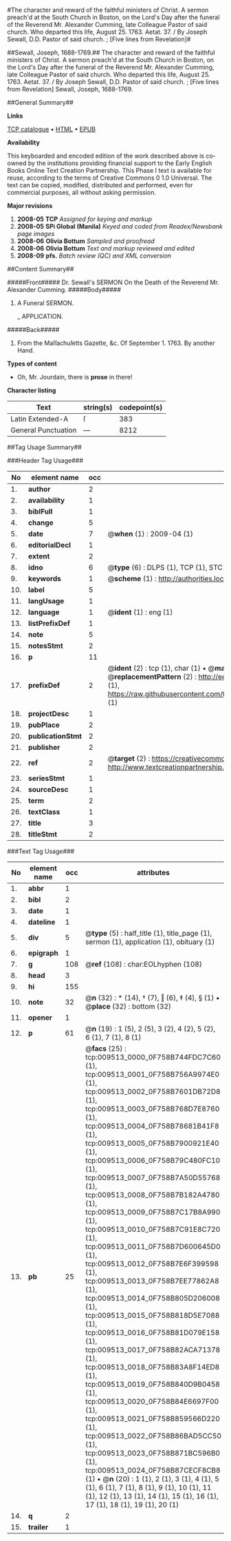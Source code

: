 #The character and reward of the faithful ministers of Christ. A sermon preach'd at the South Church in Boston, on the Lord's Day after the funeral of the Reverend Mr. Alexander Cumming, late Colleague Pastor of said church. Who departed this life, August 25. 1763. Aetat. 37. / By Joseph Sewall, D.D. Pastor of said church. ; [Five lines from Revelation]#

##Sewall, Joseph, 1688-1769.##
The character and reward of the faithful ministers of Christ. A sermon preach'd at the South Church in Boston, on the Lord's Day after the funeral of the Reverend Mr. Alexander Cumming, late Colleague Pastor of said church. Who departed this life, August 25. 1763. Aetat. 37. / By Joseph Sewall, D.D. Pastor of said church. ; [Five lines from Revelation]
Sewall, Joseph, 1688-1769.

##General Summary##

**Links**

[TCP catalogue](http://www.ota.ox.ac.uk/tcp/)  • 
[HTML](http://tei.it.ox.ac.uk/tcp/Texts-HTML/free/N07/N07447.html)  • 
[EPUB](http://tei.it.ox.ac.uk/tcp/Texts-EPUB/free/N07/N07447.epub)

**Availability**

This keyboarded and encoded edition of the
	       work described above is co-owned by the institutions
	       providing financial support to the Early English Books
	       Online Text Creation Partnership. This Phase I text is
	       available for reuse, according to the terms of Creative
	       Commons 0 1.0 Universal. The text can be copied,
	       modified, distributed and performed, even for
	       commercial purposes, all without asking permission.

**Major revisions**

1. __2008-05__ __TCP__ *Assigned for keying and markup*
1. __2008-05__ __SPi Global (Manila)__ *Keyed and coded from Readex/Newsbank page images*
1. __2008-06__ __Olivia Bottum__ *Sampled and proofread*
1. __2008-06__ __Olivia Bottum__ *Text and markup reviewed and edited*
1. __2008-09__ __pfs.__ *Batch review (QC) and XML conversion*

##Content Summary##

#####Front#####
Dr. Sewall's SERMON On the Death of the Reverend Mr. Alexander Cumming.
#####Body#####

1. A Funeral SERMON.

    _ APPLICATION.

#####Back#####

1. From the Maſſachuſetts Gazette, &c. Of September 1. 1763. By another Hand.

**Types of content**

  * Oh, Mr. Jourdain, there is **prose** in there!

**Character listing**


|Text|string(s)|codepoint(s)|
|---|---|---|
|Latin Extended-A|ſ|383|
|General Punctuation|—|8212|

##Tag Usage Summary##

###Header Tag Usage###

|No|element name|occ|attributes|
|---|---|---|---|
|1.|__author__|2||
|2.|__availability__|1||
|3.|__biblFull__|1||
|4.|__change__|5||
|5.|__date__|7| @__when__ (1) : 2009-04 (1)|
|6.|__editorialDecl__|1||
|7.|__extent__|2||
|8.|__idno__|6| @__type__ (6) : DLPS (1), TCP (1), STC (1), NOTIS (1), IMAGE-SET (1), EVANS-CITATION (1)|
|9.|__keywords__|1| @__scheme__ (1) : http://authorities.loc.gov/ (1)|
|10.|__label__|5||
|11.|__langUsage__|1||
|12.|__language__|1| @__ident__ (1) : eng (1)|
|13.|__listPrefixDef__|1||
|14.|__note__|5||
|15.|__notesStmt__|2||
|16.|__p__|11||
|17.|__prefixDef__|2| @__ident__ (2) : tcp (1), char (1)  •  @__matchPattern__ (2) : ([0-9\-]+):([0-9IVX]+) (1), (.+) (1)  •  @__replacementPattern__ (2) : http://eebo.chadwyck.com/downloadtiff?vid=$1&page=$2 (1), https://raw.githubusercontent.com/textcreationpartnership/Texts/master/tcpchars.xml#$1 (1)|
|18.|__projectDesc__|1||
|19.|__pubPlace__|2||
|20.|__publicationStmt__|2||
|21.|__publisher__|2||
|22.|__ref__|2| @__target__ (2) : https://creativecommons.org/publicdomain/zero/1.0/ (1), http://www.textcreationpartnership.org/docs/. (1)|
|23.|__seriesStmt__|1||
|24.|__sourceDesc__|1||
|25.|__term__|2||
|26.|__textClass__|1||
|27.|__title__|3||
|28.|__titleStmt__|2||


###Text Tag Usage###

|No|element name|occ|attributes|
|---|---|---|---|
|1.|__abbr__|1||
|2.|__bibl__|2||
|3.|__date__|1||
|4.|__dateline__|1||
|5.|__div__|5| @__type__ (5) : half_title (1), title_page (1), sermon (1), application (1), obituary (1)|
|6.|__epigraph__|1||
|7.|__g__|108| @__ref__ (108) : char:EOLhyphen (108)|
|8.|__head__|3||
|9.|__hi__|155||
|10.|__note__|32| @__n__ (32) : * (14), † (7), ‖ (6), ‡ (4), § (1)  •  @__place__ (32) : bottom (32)|
|11.|__opener__|1||
|12.|__p__|61| @__n__ (19) : 1 (5), 2 (5), 3 (2), 4 (2), 5 (2), 6 (1), 7 (1), 8 (1)|
|13.|__pb__|25| @__facs__ (25) : tcp:009513_0000_0F758B744FDC7C60 (1), tcp:009513_0001_0F758B756A9974E0 (1), tcp:009513_0002_0F758B7601DB72D8 (1), tcp:009513_0003_0F758B768D7E8760 (1), tcp:009513_0004_0F758B78681B41F8 (1), tcp:009513_0005_0F758B7900921E40 (1), tcp:009513_0006_0F758B79C480FC10 (1), tcp:009513_0007_0F758B7A50D55768 (1), tcp:009513_0008_0F758B7B182A4780 (1), tcp:009513_0009_0F758B7C17B8A990 (1), tcp:009513_0010_0F758B7C91E8C720 (1), tcp:009513_0011_0F758B7D600645D0 (1), tcp:009513_0012_0F758B7E6F399598 (1), tcp:009513_0013_0F758B7EE77862A8 (1), tcp:009513_0014_0F758B805D206008 (1), tcp:009513_0015_0F758B818D5E7088 (1), tcp:009513_0016_0F758B81D079E158 (1), tcp:009513_0017_0F758B82ACA71378 (1), tcp:009513_0018_0F758B83A8F14ED8 (1), tcp:009513_0019_0F758B840D9B0458 (1), tcp:009513_0020_0F758B84E6697F00 (1), tcp:009513_0021_0F758B859566D220 (1), tcp:009513_0022_0F758B86BAD5CC50 (1), tcp:009513_0023_0F758B871BC596B0 (1), tcp:009513_0024_0F758B87CECF8CB8 (1)  •  @__n__ (20) : 1 (1), 2 (1), 3 (1), 4 (1), 5 (1), 6 (1), 7 (1), 8 (1), 9 (1), 10 (1), 11 (1), 12 (1), 13 (1), 14 (1), 15 (1), 16 (1), 17 (1), 18 (1), 19 (1), 20 (1)|
|14.|__q__|2||
|15.|__trailer__|1||
